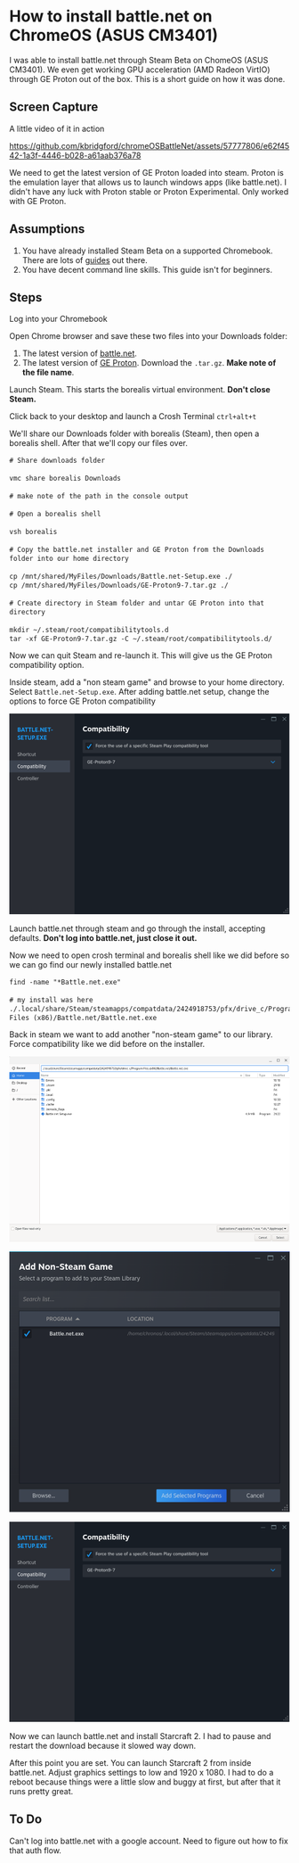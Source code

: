 # How to install battle.net on ChromeOS (ASUS CM3401)

I was able to install battle.net through Steam Beta on ChomeOS (ASUS CM3401). We even get working GPU acceleration (AMD Radeon VirtIO) through GE Proton out of the box. This is a short guide on how it was done.


## Screen Capture
A little video of it in action

https://github.com/kbridgford/chromeOSBattleNet/assets/57777806/e62f4542-1a3f-4446-b028-a61aab376a78

We need to get the latest version of GE Proton loaded into steam. Proton is the emulation layer that allows us to launch windows apps (like battle.net). I didn't have any luck with Proton stable or Proton Experimental. Only worked with GE Proton.

## Assumptions

1. You have already installed Steam Beta on a supported Chromebook. There are lots of [guides](https://beebom.com/how-install-play-steam-games-chromebook/) out there.
2. You have decent command line skills. This guide isn't for beginners.

## Steps

Log into your Chromebook

Open Chrome browser and save these two files into your Downloads folder:

1. The latest version of [battle.net](https://downloader.battle.net//download/getInstallerForGame?os=win&gameProgram=BATTLENET_APP&version=Live).
2. The latest version of [GE Proton](https://github.com/GloriousEggroll/proton-ge-custom/releases/latest). Download the `.tar.gz`. **Make note of the file name**.

Launch Steam. This starts the borealis virtual environment. **Don't close Steam.**

Click back to your desktop and launch a Crosh Terminal `ctrl+alt+t`

We'll share our Downloads folder with borealis (Steam), then open a borealis shell. After that we'll copy our files over.

````
# Share downloads folder

vmc share borealis Downloads

# make note of the path in the console output

# Open a borealis shell

vsh borealis

# Copy the battle.net installer and GE Proton from the Downloads folder into our home directory

cp /mnt/shared/MyFiles/Downloads/Battle.net-Setup.exe ./
cp /mnt/shared/MyFiles/Downloads/GE-Proton9-7.tar.gz ./

# Create directory in Steam folder and untar GE Proton into that directory

mkdir ~/.steam/root/compatibilitytools.d
tar -xf GE-Proton9-7.tar.gz -C ~/.steam/root/compatibilitytools.d/

````

Now we can quit Steam and re-launch it. This will give us the GE Proton compatibility option.

Inside steam, add a "non steam game" and browse to your home directory. Select `Battle.net-Setup.exe`.
After adding battle.net setup, change the options to force GE Proton compatibility

![alt text](assets/compatibility.png)

Launch battle.net through steam and go through the install, accepting defaults. **Don't log into battle.net, just close it out.**

Now we need to open crosh terminal and borealis shell like we did before so we can go find our newly installed battle.net

````
find -name "*Battle.net.exe"

# my install was here
./.local/share/Steam/steamapps/compatdata/2424918753/pfx/drive_c/Program Files (x86)/Battle.net/Battle.net.exe

````

Back in steam we want to add another "non-steam game" to our library. 
Force compatibility like we did before on the installer.

![alt text](assets/addbattlenet1.png)

![alt text](assets/addbattlenet2.png)

![alt text](assets/compatibility.png)

Now we can launch battle.net and install Starcraft 2. I had to pause and restart the download because it slowed way down. 

After this point you are set. You can launch Starcraft 2 from inside battle.net. Adjust graphics settings to low and 1920 x 1080. I had to do a reboot because things were a little slow and buggy at first, but after that it runs pretty great.

## To Do

Can't log into battle.net with a google account. Need to figure out how to fix that auth flow.
